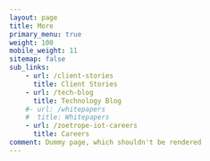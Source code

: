 ```yaml
---
layout: page
title: More
primary_menu: true
weight: 100
mobile_weight: 11
sitemap: false
sub_links:
    - url: /client-stories
      title: Client Stories
    - url: /tech-blog
      title: Technology Blog
    #- url: /whitepapers
    #  title: Whitepapers
    - url: /zoetrope-iot-careers
      title: Careers
comment: Dummy page, which shouldn't be rendered
---
```

